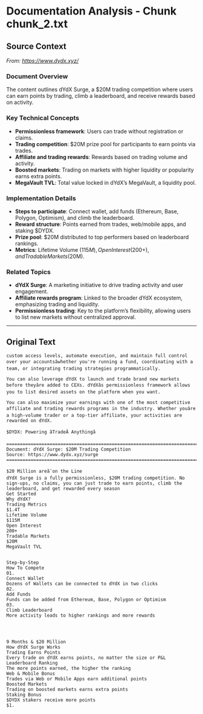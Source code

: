 # Documentation Analysis - Chunk chunk_2.txt

## Source Context
*From: https://www.dydx.xyz/*

### Document Overview  
The content outlines dYdX Surge, a $20M trading competition where users can earn points by trading, climb a leaderboard, and receive rewards based on activity.  

### Key Technical Concepts  
- **Permissionless framework**: Users can trade without registration or claims.  
- **Trading competition**: $20M prize pool for participants to earn points via trades.  
- **Affiliate and trading rewards**: Rewards based on trading volume and activity.  
- **Boosted markets**: Trading on markets with higher liquidity or popularity earns extra points.  
- **MegaVault TVL**: Total value locked in dYdX’s MegaVault, a liquidity pool.  

### Implementation Details  
- **Steps to participate**: Connect wallet, add funds (Ethereum, Base, Polygon, Optimism), and climb the leaderboard.  
- **Reward structure**: Points earned from trades, web/mobile apps, and staking $DYDX.  
- **Prize pool**: $20M distributed to top performers based on leaderboard rankings.  
- **Metrics**: Lifetime Volume ($115M), Open Interest (200+), and Tradable Markets ($20M).  

### Related Topics  
- **dYdX Surge**: A marketing initiative to drive trading activity and user engagement.  
- **Affiliate rewards program**: Linked to the broader dYdX ecosystem, emphasizing trading and liquidity.  
- **Permissionless trading**: Key to the platform’s flexibility, allowing users to list new markets without centralized approval.

---

## Original Text
```
custom access levels, automate execution, and maintain full control over your accountsâwhether you're running a fund, coordinating with a team, or integrating trading strategies programmatically.

You can also leverage dYdX to launch and trade brand new markets before theyâre added to CEXs. dYdXâs permissionless framework allows you to list desired assets on the platform when you want.

You can also maximize your earnings with one of the most competitive affiliate and trading rewards programs in the industry. Whether youâre a high-volume trader or a top-tier affiliate, your activities are rewarded on dYdX.

$DYDX: Powering âTradeÂ Anythingâ

================================================================================
Document: dYdX Surge: $20M Trading Competition
Source: https://www.dydx.xyz/surge
================================================================================

$20 Million areâ¨on the Line
dYdX Surge is a fully permissionless, $20M trading competition. No sign-ups, no claims, you can just trade to earn points, climb the leaderboard, and get rewarded every season
Get Started
Why dYdX?
Trading Metrics
$1.4T
Lifetime Volume
$115M
Open Interest
200+
Tradable Markets
$20M
MegaVault TVL


Step-by-Step
How To Compete
01.
Connect Wallet
Dozens of Wallets can be connected to dYdX in two clicks
02.
Add Funds
Funds can be added from Ethereum, Base, Polygon or Optimism
03.
Climb Leaderboard
More activity leads to higher rankings and more rewards




9 Months & $20 Million
How dYdX Surge Works
Trading Earns Points
Every trade on dYdX earns points, no matter the size or P&L
Leaderboard Ranking
The more points earned, the higher the ranking
Web & Mobile Bonus
Trades via Web or Mobile Apps earn additional points
Boosted Markets
Trading on boosted markets earns extra points
Staking Bonus
$DYDX stakers receive more points
$1.
```